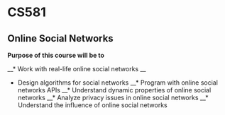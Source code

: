 # CS581 #
## Online Social Networks ##

__Purpose of this course will be to__

__* Work with real-life online social networks __
* Design algorithms for social networks
__* Program with online social networks APIs
__* Understand dynamic properties of online social networks
__* Analyze privacy issues in online social networks
__* Understand the influence of online social networks

